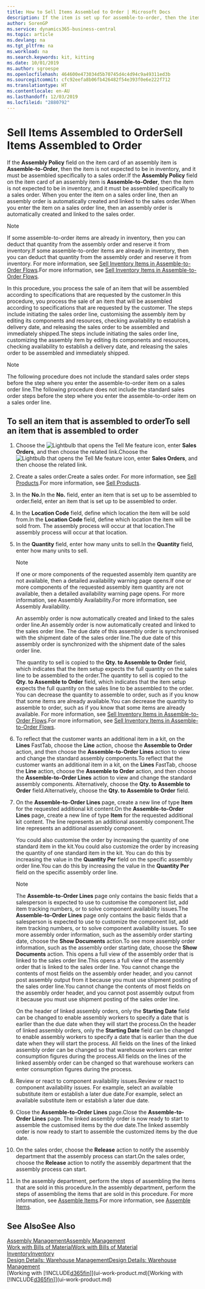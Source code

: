 ```yaml
---
title: How to Sell Items Assembled to Order | Microsoft Docs
description: If the item is set up for assemble-to-order, then the item is not expected to be in inventory, and it must be assembled specifically to a sales order. When you enter the item on a sales order line, then an assembly order is automatically created and linked to the sales order.
author: SorenGP
ms.service: dynamics365-business-central
ms.topic: article
ms.devlang: na
ms.tgt_pltfrm: na
ms.workload: na
ms.search.keywords: kit, kitting
ms.date: 10/01/2019
ms.author: sgroespe
ms.openlocfilehash: 464600e473034d5b70745d4c4d94c9a49311ed3b
ms.sourcegitcommit: cfc92eefa8b06fb426482f54e393f0e6e222f712
ms.translationtype: HT
ms.contentlocale: en-AU
ms.lasthandoff: 12/03/2019
ms.locfileid: "2880792"
---
```

# <a name="sell-items-assembled-to-order"></a><span data-ttu-id="1b172-104">Sell Items Assembled to Order</span><span class="sxs-lookup"><span data-stu-id="1b172-104">Sell Items Assembled to Order</span></span>
<span data-ttu-id="1b172-105">If the **Assembly Policy** field on the item card of an assembly item is **Assemble-to-Order**, then the item is not expected to be in inventory, and it must be assembled specifically to a sales order.</span><span class="sxs-lookup"><span data-stu-id="1b172-105">If the **Assembly Policy** field on the item card of an assembly item is **Assemble-to-Order**, then the item is not expected to be in inventory, and it must be assembled specifically to a sales order.</span></span> <span data-ttu-id="1b172-106">When you enter the item on a sales order line, then an assembly order is automatically created and linked to the sales order.</span><span class="sxs-lookup"><span data-stu-id="1b172-106">When you enter the item on a sales order line, then an assembly order is automatically created and linked to the sales order.</span></span>  

> [!NOTE]  
>  <span data-ttu-id="1b172-107">If some assemble-to-order items are already in inventory, then you can deduct that quantity from the assembly order and reserve it from inventory.</span><span class="sxs-lookup"><span data-stu-id="1b172-107">If some assemble-to-order items are already in inventory, then you can deduct that quantity from the assembly order and reserve it from inventory.</span></span> <span data-ttu-id="1b172-108">For more information, see [Sell Inventory Items in Assemble-to-Order Flows](assembly-how-to-sell-assemble-to-order-items-and-inventory-items-together.md).</span><span class="sxs-lookup"><span data-stu-id="1b172-108">For more information, see [Sell Inventory Items in Assemble-to-Order Flows](assembly-how-to-sell-assemble-to-order-items-and-inventory-items-together.md).</span></span>  

<span data-ttu-id="1b172-109">In this procedure, you process the sale of an item that will be assembled according to specifications that are requested by the customer.</span><span class="sxs-lookup"><span data-stu-id="1b172-109">In this procedure, you process the sale of an item that will be assembled according to specifications that are requested by the customer.</span></span> <span data-ttu-id="1b172-110">The steps include initiating the sales order line, customising the assembly item by editing its components and resources, checking availability to establish a delivery date, and releasing the sales order to be assembled and immediately shipped.</span><span class="sxs-lookup"><span data-stu-id="1b172-110">The steps include initiating the sales order line, customizing the assembly item by editing its components and resources, checking availability to establish a delivery date, and releasing the sales order to be assembled and immediately shipped.</span></span>  

> [!NOTE]  
>  <span data-ttu-id="1b172-111">The following procedure does not include the standard sales order steps before the step where you enter the assemble-to-order item on a sales order line.</span><span class="sxs-lookup"><span data-stu-id="1b172-111">The following procedure does not include the standard sales order steps before the step where you enter the assemble-to-order item on a sales order line.</span></span>  

## <a name="to-sell-an-item-that-is-assembled-to-order"></a><span data-ttu-id="1b172-112">To sell an item that is assembled to order</span><span class="sxs-lookup"><span data-stu-id="1b172-112">To sell an item that is assembled to order</span></span>  
1.  <span data-ttu-id="1b172-113">Choose the ![Lightbulb that opens the Tell Me feature](media/ui-search/search_small.png "Tell me what you want to do") icon, enter **Sales Orders**, and then choose the related link.</span><span class="sxs-lookup"><span data-stu-id="1b172-113">Choose the ![Lightbulb that opens the Tell Me feature](media/ui-search/search_small.png "Tell me what you want to do") icon, enter **Sales Orders**, and then choose the related link.</span></span>  
2.  <span data-ttu-id="1b172-114">Create a sales order.</span><span class="sxs-lookup"><span data-stu-id="1b172-114">Create a sales order.</span></span> <span data-ttu-id="1b172-115">For more information, see [Sell Products](sales-how-sell-products.md).</span><span class="sxs-lookup"><span data-stu-id="1b172-115">For more information, see [Sell Products](sales-how-sell-products.md).</span></span>  
3.  <span data-ttu-id="1b172-116">In the **No.**</span><span class="sxs-lookup"><span data-stu-id="1b172-116">In the **No.**</span></span> <span data-ttu-id="1b172-117">field, enter an item that is set up to be assembled to order.</span><span class="sxs-lookup"><span data-stu-id="1b172-117">field, enter an item that is set up to be assembled to order.</span></span>  
4.  <span data-ttu-id="1b172-118">In the **Location Code** field, define which location the item will be sold from.</span><span class="sxs-lookup"><span data-stu-id="1b172-118">In the **Location Code** field, define which location the item will be sold from.</span></span> <span data-ttu-id="1b172-119">The assembly process will occur at that location.</span><span class="sxs-lookup"><span data-stu-id="1b172-119">The assembly process will occur at that location.</span></span>  
5.  <span data-ttu-id="1b172-120">In the **Quantity** field, enter how many units to sell.</span><span class="sxs-lookup"><span data-stu-id="1b172-120">In the **Quantity** field, enter how many units to sell.</span></span>  

    > [!NOTE]  
    >  <span data-ttu-id="1b172-121">If one or more components of the requested assembly item quantity are not available, then a detailed availability warning page opens.</span><span class="sxs-lookup"><span data-stu-id="1b172-121">If one or more components of the requested assembly item quantity are not available, then a detailed availability warning page opens.</span></span> <span data-ttu-id="1b172-122">For more information, see Assembly Availability.</span><span class="sxs-lookup"><span data-stu-id="1b172-122">For more information, see Assembly Availability.</span></span>  

    <span data-ttu-id="1b172-123">An assembly order is now automatically created and linked to the sales order line.</span><span class="sxs-lookup"><span data-stu-id="1b172-123">An assembly order is now automatically created and linked to the sales order line.</span></span> <span data-ttu-id="1b172-124">The due date of this assembly order is synchronised with the shipment date of the sales order line.</span><span class="sxs-lookup"><span data-stu-id="1b172-124">The due date of this assembly order is synchronized with the shipment date of the sales order line.</span></span>  

    <span data-ttu-id="1b172-125">The quantity to sell is copied to the **Qty. to Assemble to Order** field, which indicates that the item setup expects the full quantity on the sales line to be assembled to the order.</span><span class="sxs-lookup"><span data-stu-id="1b172-125">The quantity to sell is copied to the **Qty. to Assemble to Order** field, which indicates that the item setup expects the full quantity on the sales line to be assembled to the order.</span></span> <span data-ttu-id="1b172-126">You can decrease the quantity to assemble to order, such as if you know that some items are already available.</span><span class="sxs-lookup"><span data-stu-id="1b172-126">You can decrease the quantity to assemble to order, such as if you know that some items are already available.</span></span> <span data-ttu-id="1b172-127">For more information, see [Sell Inventory Items in Assemble-to-Order Flows](assembly-how-to-sell-inventory-items-in-assemble-to-order-flows.md).</span><span class="sxs-lookup"><span data-stu-id="1b172-127">For more information, see [Sell Inventory Items in Assemble-to-Order Flows](assembly-how-to-sell-inventory-items-in-assemble-to-order-flows.md).</span></span>  

6.  <span data-ttu-id="1b172-128">To reflect that the customer wants an additional item in a kit, on the **Lines** FastTab, choose the **Line** action, choose the **Assemble to Order** action, and then choose the **Assemble-to-Order Lines** action to view and change the standard assembly components.</span><span class="sxs-lookup"><span data-stu-id="1b172-128">To reflect that the customer wants an additional item in a kit, on the **Lines** FastTab, choose the **Line** action, choose the **Assemble to Order** action, and then choose the **Assemble-to-Order Lines** action to view and change the standard assembly components.</span></span> <span data-ttu-id="1b172-129">Alternatively, choose the **Qty. to Assemble to Order** field.</span><span class="sxs-lookup"><span data-stu-id="1b172-129">Alternatively, choose the **Qty. to Assemble to Order** field.</span></span>  
7.  <span data-ttu-id="1b172-130">On the **Assemble-to-Order Lines** page, create a new line of type **Item** for the requested additional kit content.</span><span class="sxs-lookup"><span data-stu-id="1b172-130">On the **Assemble-to-Order Lines** page, create a new line of type **Item** for the requested additional kit content.</span></span> <span data-ttu-id="1b172-131">The line represents an additional assembly component.</span><span class="sxs-lookup"><span data-stu-id="1b172-131">The line represents an additional assembly component.</span></span>  

    <span data-ttu-id="1b172-132">You could also customise the order by increasing the quantity of one standard item in the kit.</span><span class="sxs-lookup"><span data-stu-id="1b172-132">You could also customize the order by increasing the quantity of one standard item in the kit.</span></span> <span data-ttu-id="1b172-133">You can do this by increasing the value in the **Quantity Per** field on the specific assembly order line.</span><span class="sxs-lookup"><span data-stu-id="1b172-133">You can do this by increasing the value in the **Quantity Per** field on the specific assembly order line.</span></span>  

    > [!NOTE]  
    >  <span data-ttu-id="1b172-134">The **Assemble-to-Order Lines** page only contains the basic fields that a salesperson is expected to use to customise the component list, add item tracking numbers, or to solve component availability issues.</span><span class="sxs-lookup"><span data-stu-id="1b172-134">The **Assemble-to-Order Lines** page only contains the basic fields that a salesperson is expected to use to customize the component list, add item tracking numbers, or to solve component availability issues.</span></span> <span data-ttu-id="1b172-135">To see more assembly order information, such as the assembly order starting date, choose the **Show Documents** action.</span><span class="sxs-lookup"><span data-stu-id="1b172-135">To see more assembly order information, such as the assembly order starting date, choose the **Show Documents** action.</span></span> <span data-ttu-id="1b172-136">This opens a full view of the assembly order that is linked to the sales order line.</span><span class="sxs-lookup"><span data-stu-id="1b172-136">This opens a full view of the assembly order that is linked to the sales order line.</span></span> <span data-ttu-id="1b172-137">You cannot change the contents of most fields on the assembly order header, and you cannot post assembly output from it because you must use shipment posting of the sales order line.</span><span class="sxs-lookup"><span data-stu-id="1b172-137">You cannot change the contents of most fields on the assembly order header, and you cannot post assembly output from it because you must use shipment posting of the sales order line.</span></span>  
    >   
    >  <span data-ttu-id="1b172-138">On the header of linked assembly orders, only the **Starting Date** field can be changed to enable assembly workers to specify a date that is earlier than the due date when they will start the process.</span><span class="sxs-lookup"><span data-stu-id="1b172-138">On the header of linked assembly orders, only the **Starting Date** field can be changed to enable assembly workers to specify a date that is earlier than the due date when they will start the process.</span></span> <span data-ttu-id="1b172-139">All fields on the lines of the linked assembly order can be changed so that warehouse workers can enter consumption figures during the process.</span><span class="sxs-lookup"><span data-stu-id="1b172-139">All fields on the lines of the linked assembly order can be changed so that warehouse workers can enter consumption figures during the process.</span></span>  

8.  <span data-ttu-id="1b172-140">Review or react to component availability issues.</span><span class="sxs-lookup"><span data-stu-id="1b172-140">Review or react to component availability issues.</span></span> <span data-ttu-id="1b172-141">For example, select an available substitute item or establish a later due date.</span><span class="sxs-lookup"><span data-stu-id="1b172-141">For example, select an available substitute item or establish a later due date.</span></span>  
9. <span data-ttu-id="1b172-142">Close the **Assemble-to-Order Lines** page.</span><span class="sxs-lookup"><span data-stu-id="1b172-142">Close the **Assemble-to-Order Lines** page.</span></span> <span data-ttu-id="1b172-143">The linked assembly order is now ready to start to assemble the customised items by the due date.</span><span class="sxs-lookup"><span data-stu-id="1b172-143">The linked assembly order is now ready to start to assemble the customized items by the due date.</span></span>  
10. <span data-ttu-id="1b172-144">On the sales order, choose the **Release** action to notify the assembly department that the assembly process can start.</span><span class="sxs-lookup"><span data-stu-id="1b172-144">On the sales order, choose the **Release** action to notify the assembly department that the assembly process can start.</span></span>  
11. <span data-ttu-id="1b172-145">In the assembly department, perform the steps of assembling the items that are sold in this procedure.</span><span class="sxs-lookup"><span data-stu-id="1b172-145">In the assembly department, perform the steps of assembling the items that are sold in this procedure.</span></span> <span data-ttu-id="1b172-146">For more information, see [Assemble Items](assembly-how-to-assemble-items.md).</span><span class="sxs-lookup"><span data-stu-id="1b172-146">For more information, see [Assemble Items](assembly-how-to-assemble-items.md).</span></span>  

## <a name="see-also"></a><span data-ttu-id="1b172-147">See Also</span><span class="sxs-lookup"><span data-stu-id="1b172-147">See Also</span></span>  
[<span data-ttu-id="1b172-148">Assembly Management</span><span class="sxs-lookup"><span data-stu-id="1b172-148">Assembly Management</span></span>](assembly-assemble-items.md)  
[<span data-ttu-id="1b172-149">Work with Bills of Material</span><span class="sxs-lookup"><span data-stu-id="1b172-149">Work with Bills of Material</span></span>](inventory-how-work-BOMs.md)  
[<span data-ttu-id="1b172-150">Inventory</span><span class="sxs-lookup"><span data-stu-id="1b172-150">Inventory</span></span>](inventory-manage-inventory.md)  
[<span data-ttu-id="1b172-151">Design Details: Warehouse Management</span><span class="sxs-lookup"><span data-stu-id="1b172-151">Design Details: Warehouse Management</span></span>](design-details-warehouse-management.md)  
<span data-ttu-id="1b172-152">[Working with [!INCLUDE[d365fin](includes/d365fin_md.md)]](ui-work-product.md)</span><span class="sxs-lookup"><span data-stu-id="1b172-152">[Working with [!INCLUDE[d365fin](includes/d365fin_md.md)]](ui-work-product.md)</span></span>
